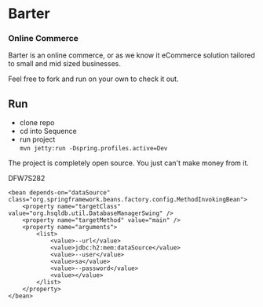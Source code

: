 ﻿# Barter 

### Online Commerce

Barter is an online commerce, or as we know it 
eCommerce solution tailored to small and mid sized 
businesses.

Feel free to fork and run on your own to check it
out.

## Run
* clone repo
* cd into Sequence
* run project    
    `mvn jetty:run -Dspring.profiles.active=Dev`
    
The project is completely open source. 
You just can't make money from it.

DFW7S282

	<bean depends-on="dataSource" class="org.springframework.beans.factory.config.MethodInvokingBean">
		<property name="targetClass" value="org.hsqldb.util.DatabaseManagerSwing" />
		<property name="targetMethod" value="main" />
		<property name="arguments">
			<list>
				<value>--url</value>
				<value>jdbc:h2:mem:dataSource</value>
				<value>--user</value>
				<value>sa</value>
				<value>--password</value>
				<value></value>
			</list>
		</property>
	</bean>